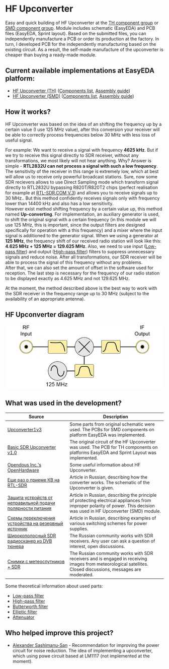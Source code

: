 # HF Upconverter

Easy and quick building of HF Upconverter at the [TH component group](./TH) or [SMD component group](./SMD/EasyEDA). Module includes schematic (EasyEDA) and PCB files (EasyEDA, Sprint layout). Based on the submitted files, you can independently manufacture a PCB or order its production at the factory. In turn, I developed PCB for the independently manufacturing based on the existing circuit. As a result, the self-made manufacture of the upconverter is cheaper than buying a ready-made module.

## Current available implementations at EasyEDA platform:
- [HF Upconverter (TH)] ([Components list](./TH/Components%20list.md), [Assembly guide](./TH/Assembly%20guide.md))
- [HF Upconverter (SMD)] ([Components list](./SMD/Components%20list.md), [Assembly guide](./SMD/Assembly%20guide.md))

## How it works?
HF Upconverter was based on the idea of an shifting the frequency up by a certain value (I use 125 MHz value), after this conversion your receiver will be able to correctly process frequencies below 30 MHz with less loss of useful signal.

For example: 
We want to receive a signal with frequency **4625 kHz**. But if we try to receive this signal directly to SDR receiver, without any transformations, we most likely will not hear anything. Why? Answer is simple - **RTL2832U can not process a signal with such a low frequency**. The sensitivity of the receiver in this range is extremely low, which at best will allow us to receive only powerful broadcast stations. Sure, now some SDR recievers allows to use Direct Sampling mode which transform signal directly to RTL2832U bypassing R820T/R820T2 chips (perfect realisation for example at [RTL-SDR.COM V.3]) and allows you to receive signals up to 30 MHz.. But this method confidently receives signals only with frequency lower than 14400 kHz and also has a low sensitivity.  
However exist method shifting frequency by a certain value up, this method named **Up-сonverting**. For implementation, an auxiliary generator is used, to shift the original signal with a certain frequency (in this module we will use 125 MHz, this is important, since the output filters are designed specifically for operation with a this frequency) and a mixer where the input signal is additioned to the generator signal. When we using a generator at **125 MHz**, the frequency shift of our received radio station will look like this: **4.625 MHz + 125 MHz = 129.625 MHz**. Also, we need to use input ([Low-pass filter]) and output ([High-pass filter]) filters to suppress unnecessary signals and reduce noise. After all transformations, our SDR receiver will be able to process the signal of this frequency without any problems.  
After that, we can also set the amount of offset in the software used for reception. The last step is necessary for the frequency of our radio station to be displayed exactly as 4.625 MHz and not 129.625 MHz.

At the moment, the method described above is the best way to work with the SDR receiver in the frequency range up to 30 MHz (subject to the availability of an appropriate antenna).

## HF Upconverter diagram
![HF Upconverter diagram](../Resources/HF%20Upconverter/Upconverter-diagram.png)

## What was used in the development?
| Source | Description |
| ------ | ------ |
| [Upconverter1v3] | Some parts from original schematic were used. The PCBs for SMD components on platform EasyEDA was implemented. |
| [Basic SDR Upconverter v1.0] | The original circuit of the HF Upconverter was used. The PCB for TH components on platforms EasyEDA and Sprint Layout was implemented. |
| [Opendous Inc.'s OpenHardware] | Some useful information about HF Upconverter. |
| [Еще раз о приеме КВ на RTL-SDR] | Article in Russian, describing how the converter works. The schematic of the Upconverter is given. |
| [Защита устройств от неправильной подачи полярности питания] | Article in Russian, describing the principle of protecting electrical appliances from improper polarity of power. This decision was used in HF Upconverter (SMD) module. |
| [Схемы переключения устройства на резервный источник] | Article in Russian, describing examples of various switching schemes for power supplies. |
| [Широкополосный SDR радиосканер из DVB тюнера] | The Russian community works with SDR receivers. Any user can ask a question of interest, open discussions. |
| [Снимки с метеоспутников + SDR] | The Russian community works with SDR receivers and is engaged in receiving images from meteorological satellites. Closed discussions, messages are moderated. |

Some theoretical information about used parts:

- [Low-pass filter]
- [High-pass filter]
- [Butterworth filter]
- [Elliptic filter]
- [Attenuator]

## Who helped improve this project?

- [Alexander Sashimanu-San](https://vk.com/sashimanu) - Recommendation for improving the power circuit for noise reduction. The idea of implementing a upconverter, which using powe circuit based at LM1117 (not implemented at the moment).

[HF Upconverter (TH)]: <https://easyeda.com/IgrikXD/HF_Upconverter_ADE_series_mixers-b319a09d843a495baa5be52cb93d76d8>
[HF Upconverter (SMD)]: <https://easyeda.com/IgrikXD/HF_Upconverter_SMD-3cfb364d4cd2413abd3e60c4312f322d>
[Upconverter1v3]: <https://github.com/opendous/Upconverter1v3>
[Basic SDR Upconverter v1.0]: <http://home.scarlet.be/on1bes/sdr_up_conv_v1.0_ade1_125_en.html>
[Opendous Inc.'s OpenHardware]: <https://github.com/ha7ilm/opendous/wiki>
[Еще раз о приеме КВ на RTL-SDR]: <https://m.geektimes.ru/post/289241/>
[Защита устройств от неправильной подачи полярности питания]: <https://habrahabr.ru/post/254035/>
[Схемы переключения устройства на резервный источник]: <http://avrproject.ru/forum/4-101-1>
[Широкополосный SDR радиосканер из DVB тюнера]: <https://vk.com/dvb_tv>
[Снимки с метеоспутников + SDR]: <https://vk.com/noaa_sat>
[Low-pass filter]: <https://en.wikipedia.org/wiki/Low-pass_filter>
[High-pass filter]: <https://en.wikipedia.org/wiki/High-pass_filter>
[Butterworth filter]: <https://en.wikipedia.org/wiki/Butterworth_filter>
[Elliptic filter]: <https://en.wikipedia.org/wiki/Elliptic_filter>
[Attenuator]: <https://en.wikipedia.org/wiki/Attenuator_(electronics)>
[RTL-SDR.COM V.3]: <https://www.rtl-sdr.com/buy-rtl-sdr-dvb-t-dongles/>